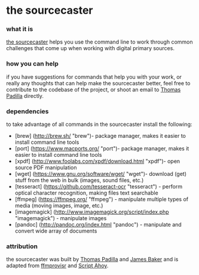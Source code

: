 # the sourcecaster

### what it is

[the sourcecaster](http://thomasgpadilla.github.io/sourcecaster/ "the sourcecaster") helps you use the command line to work through common challenges that come up when working with digital primary sources. 

### how you can help

if you have suggestions for commands that help you with your work, or really any thoughts that can help make the sourcecaster better, feel free to contribute to the codebase of the project, or shoot an email to [Thomas Padilla](https://thomaspadilla.org "Thomas Padilla") directly. 

### dependencies

to take advantage of all commands in the sourcecaster install the following:
* [brew] (http://brew.sh/ "brew")- package manager, makes it easier to install command line tools
* [port] (https://www.macports.org/ "port")- package manager, makes it easier to install command line tools
* [xpdf] (http://www.foolabs.com/xpdf/download.html "xpdf")- open source PDF manipulation
* [wget] (https://www.gnu.org/software/wget/ "wget")- download (get) stuff from the web in bulk (images, sound files, etc.) 
* [tesseract] (https://github.com/tesseract-ocr "tesseract") - perform optical character recognition, making files text searchable
* [ffmpeg] (https://ffmpeg.org/ "ffmpeg") - manipulate multiple types of media (moving images, image, etc.)
* [imagemagick] (http://www.imagemagick.org/script/index.php "imagemagick") - manipulate images
* [pandoc] (http://pandoc.org/index.html "pandoc") - manipulate and convert wide array of documents

### attribution

the sourcecaster was built by [Thomas Padilla](https://thomaspadilla.org "Thomas Padilla") and [James Baker](https://cradledincaricature.com/ "James Baker") and is adapted from [ffmprovisr](https://amiaopensource.github.io/ffmprovisr/ "ffmprovisr") and [Script Ahoy](http://dd388.github.io/crals/ "Script Ahoy").

